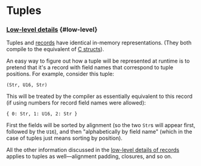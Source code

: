 # Tuples

### [Low-level details](#low-level) {#low-level}

Tuples and [records](records) have identical in-memory representations. (They both compile to the equivalent of [C structs](https://en.wikipedia.org/wiki/Struct_(C_programming_language))).

An easy way to figure out how a tuple will be represented at runtime is to pretend that it's a record with field names that correspond to tuple positions. For example, consider this tuple:

```roc
(Str, U16, Str)
```

This will be treated by the compiler as essentially equivalent to this record (if using numbers for record field names were allowed):

```roc
{ 0: Str, 1: U16, 2: Str }
```

First the fields will be sorted by alignment (so the two `Str`s will appear first, followed by the `U16`), and then "alphabetically by field name" (which in the case of tuples just means sorting by position).

All the other information discussed in the [low-level details of records](records#low-level) applies to tuples as well—alignment padding, closures, and so on.
